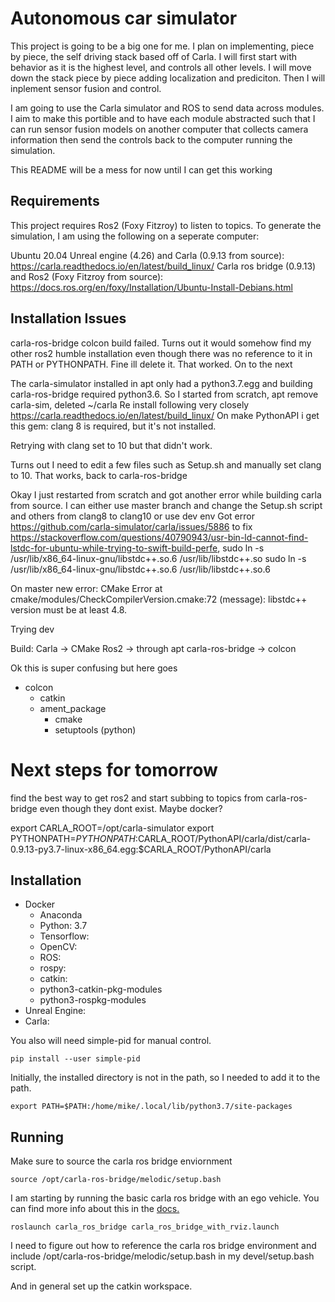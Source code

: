 # Autonomous car simulator

This project is going to be a big one for me. I plan on implementing, piece by piece, the self driving stack based off of Carla. I will first start with behavior as it is the highest level, and controls all other levels. I will move down the stack piece by piece adding localization and prediciton. Then I will inplement sensor fusion and control.

I am going to use the Carla simulator and ROS to send data across modules. I aim to make this portible and to have each module abstracted such that I can run sensor fusion models on another computer that collects camera information then send the controls back to the computer running the simulation.

This README will be a mess for now until I can get this working

## Requirements

This project requires Ros2 (Foxy Fitzroy) to listen to topics. To generate the simulation, I am using the following on a seperate computer:

Ubuntu 20.04
Unreal engine (4.26) and Carla (0.9.13 from source): https://carla.readthedocs.io/en/latest/build_linux/
Carla ros bridge (0.9.13) and Ros2 (Foxy Fitzroy from source): https://docs.ros.org/en/foxy/Installation/Ubuntu-Install-Debians.html


## Installation Issues

carla-ros-bridge colcon build failed. Turns out it would somehow find my other ros2 humble installation even though there was no reference to it in PATH or PYTHONPATH. Fine ill delete it. That worked. On to the next

The carla-simulator installed in apt only had a python3.7.egg and building carla-ros-bridge required python3.6.
So I started from scratch, apt remove carla-sim, deleted ~/carla
Re install following very closely https://carla.readthedocs.io/en/latest/build_linux/
On make PythonAPI i get this gem: clang 8 is required, but it's not installed.

Retrying with clang set to 10 but that didn't work.

Turns out I need to edit a few files such as Setup.sh and manually set clang to 10. That works, back to carla-ros-bridge

Okay I just restarted from scratch and got another error while building carla from source. I can either use master branch and change the Setup.sh script and others from clang8 to clang10 or use dev env
Got error https://github.com/carla-simulator/carla/issues/5886
to fix https://stackoverflow.com/questions/40790943/usr-bin-ld-cannot-find-lstdc-for-ubuntu-while-trying-to-swift-build-perfe,
sudo ln -s /usr/lib/x86_64-linux-gnu/libstdc++.so.6 /usr/lib/libstdc++.so
sudo ln -s /usr/lib/x86_64-linux-gnu/libstdc++.so.6 /usr/lib/libstdc++.so.6

On master new error:
CMake Error at cmake/modules/CheckCompilerVersion.cmake:72 (message):
  libstdc++ version must be at least 4.8.

  

Trying dev

Build:
Carla -> CMake
Ros2 -> through apt
carla-ros-bridge -> colcon

Ok this is super confusing but here goes

- colcon
    - catkin
    - ament_package 
        - cmake
        - setuptools (python)


# Next steps for tomorrow

find the best way to get ros2 and start subbing to topics from carla-ros-bridge even though they dont exist. Maybe docker? 

export CARLA_ROOT=/opt/carla-simulator
export PYTHONPATH=$PYTHONPATH:$CARLA_ROOT/PythonAPI/carla/dist/carla-0.9.13-py3.7-linux-x86_64.egg:$CARLA_ROOT/PythonAPI/carla

## Installation


- Docker
    - Anaconda
    - Python: 3.7
    - Tensorflow:
    - OpenCV:
    - ROS:
    - rospy:
    - catkin: 
    - python3-catkin-pkg-modules
    - python3-rospkg-modules
- Unreal Engine: 
- Carla: 

You also will need simple-pid for manual control.

`pip install --user simple-pid`

Initially, the installed directory is not in the path, so I needed to add it to the path.

`export PATH=$PATH:/home/mike/.local/lib/python3.7/site-packages`

## Running

Make sure to source the carla ros bridge enviornment

`source /opt/carla-ros-bridge/melodic/setup.bash`

I am starting by running the basic carla ros bridge with an ego vehicle. You can find more info about this in the [docs.](https://carla.readthedocs.io/en/0.9.9/ros_launchs/#carla_ego_vehiclelaunch)

`roslaunch carla_ros_bridge carla_ros_bridge_with_rviz.launch`

I need to figure out how to reference the carla ros bridge environment and include /opt/carla-ros-bridge/melodic/setup.bash in my devel/setup.bash script. 

And in general set up the catkin workspace.
